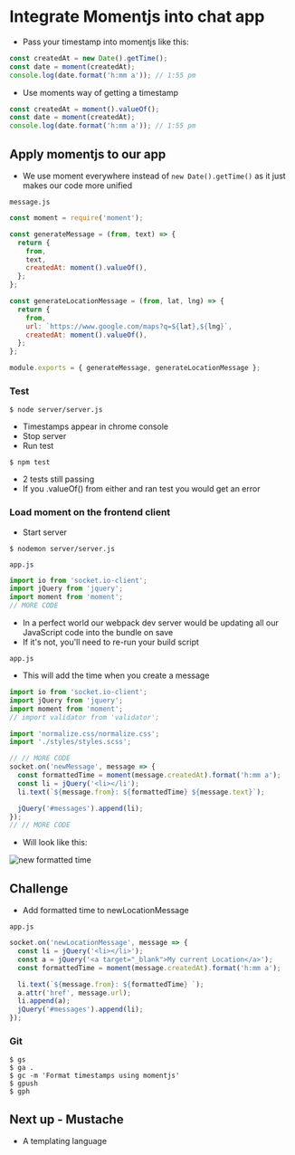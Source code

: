 # Integrate Momentjs into chat app

* Pass your timestamp into momentjs like this:

```js
const createdAt = new Date().getTime();
const date = moment(createdAt);
console.log(date.format('h:mm a')); // 1:55 pm
```

* Use moments way of getting a timestamp

```js
const createdAt = moment().valueOf();
const date = moment(createdAt);
console.log(date.format('h:mm a')); // 1:55 pm 
```

## Apply momentjs to our app
* We use moment everywhere instead of `new Date().getTime()` as it just makes our code more unified

`message.js`

```js
const moment = require('moment');

const generateMessage = (from, text) => {
  return {
    from,
    text,
    createdAt: moment().valueOf(),
  };
};

const generateLocationMessage = (from, lat, lng) => {
  return {
    from,
    url: `https://www.google.com/maps?q=${lat},${lng}`,
    createdAt: moment().valueOf(),
  };
};

module.exports = { generateMessage, generateLocationMessage };
```

### Test
`$ node server/server.js`

* Timestamps appear in chrome console
* Stop server
* Run test

`$ npm test`

* 2 tests still passing
* If you .valueOf() from either and ran test you would get an error

### Load moment on the frontend client
* Start server

`$ nodemon server/server.js`

`app.js`

```js
import io from 'socket.io-client';
import jQuery from 'jquery';
import moment from 'moment';
// MORE CODE
```

* In a perfect world our webpack dev server would be updating all our JavaScript code into the bundle on save
* If it's not, you'll need to re-run your build script

`app.js`

* This will add the time when you create a message

```js
import io from 'socket.io-client';
import jQuery from 'jquery';
import moment from 'moment';
// import validator from 'validator';

import 'normalize.css/normalize.css';
import './styles/styles.scss';

// // MORE CODE
socket.on('newMessage', message => {
  const formattedTime = moment(message.createdAt).format('h:mm a');
  const li = jQuery('<li></li');
  li.text(`${message.from}: ${formattedTime} ${message.text}`);

  jQuery('#messages').append(li);
});
// // MORE CODE
```

* Will look like this:

![new formatted time](https://i.imgur.com/8U403Gx.png)

## Challenge
* Add formatted time to newLocationMessage

`app.js`

```js
socket.on('newLocationMessage', message => {
  const li = jQuery('<li></li>');
  const a = jQuery('<a target="_blank">My current Location</a>');
  const formattedTime = moment(message.createdAt).format('h:mm a');

  li.text(`${message.from}: ${formattedTime} `);
  a.attr('href', message.url);
  li.append(a);
  jQuery('#messages').append(li);
});
```

### Git
```
$ gs
$ ga .
$ gc -m 'Format timestamps using momentjs'
$ gpush
$ gph
```

## Next up - Mustache
* A templating language
